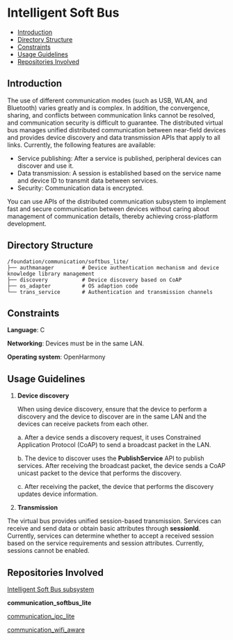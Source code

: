 # Intelligent Soft Bus<a name="EN-US_TOPIC_0000001131600815"></a>

-   [Introduction](#section11660541593)
-   [Directory Structure](#section1464106163817)
-   [Constraints](#section1718733212019)
-   [Usage Guidelines](#section167037358130)
-   [Repositories Involved](#section4499619123117)

## Introduction<a name="section11660541593"></a>

The use of different communication modes \(such as USB, WLAN, and Bluetooth\) varies greatly and is complex. In addition, the convergence, sharing, and conflicts between communication links cannot be resolved, and communication security is difficult to guarantee. The distributed virtual bus manages unified distributed communication between near-field devices and provides device discovery and data transmission APIs that apply to all links. Currently, the following features are available:

-   Service publishing: After a service is published, peripheral devices can discover and use it.
-   Data transmission: A session is established based on the service name and device ID to transmit data between services.
-   Security: Communication data is encrypted.

You can use APIs of the distributed communication subsystem to implement fast and secure communication between devices without caring about management of communication details, thereby achieving cross-platform development.

## Directory Structure<a name="section1464106163817"></a>

```
/foundation/communication/softbus_lite/
├── authmanager         # Device authentication mechanism and device knowledge library management
├── discovery           # Device discovery based on CoAP
├── os_adapter          # OS adaption code
└── trans_service       # Authentication and transmission channels
```

## Constraints<a name="section1718733212019"></a>

**Language**: C

**Networking**: Devices must be in the same LAN.

**Operating system**: OpenHarmony

## Usage Guidelines<a name="section167037358130"></a>

1.  **Device discovery**

    When using device discovery, ensure that the device to perform a discovery and the device to discover are in the same LAN and the devices can receive packets from each other.

    a. After a device sends a discovery request, it uses Constrained Application Protocol \(CoAP\) to send a broadcast packet in the LAN.

    b. The device to discover uses the  **PublishService**  API to publish services. After receiving the broadcast packet, the device sends a CoAP unicast packet to the device that performs the discovery.

    c. After receiving the packet, the device that performs the discovery updates device information.

2.  **Transmission**

The virtual bus provides unified session-based transmission. Services can receive and send data or obtain basic attributes through  **sessionId**. Currently, services can determine whether to accept a received session based on the service requirements and session attributes. Currently, sessions cannot be enabled.

## Repositories Involved<a name="section4499619123117"></a>

[Intelligent Soft Bus subsystem](https://gitee.com/openharmony/docs/blob/master/en/readme/intelligent-soft-bus.md)

**communication\_softbus\_lite**

[communication\_ipc\_lite](https://gitee.com/openharmony/communication_ipc_lite/blob/master/README.md)

[communication\_wifi\_aware](https://gitee.com/openharmony/communication_wifi_aware/blob/master/README.md)

